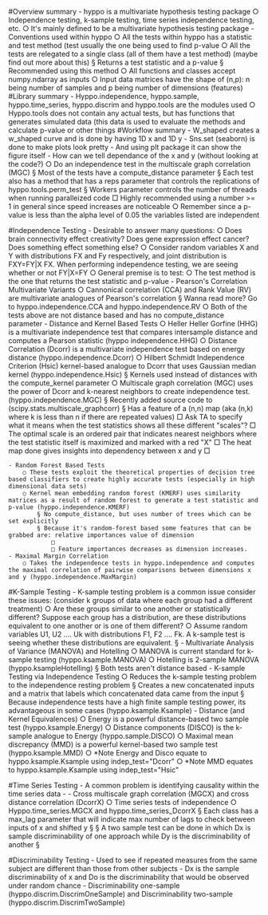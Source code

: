 #Overview summary
	- hyppo is a multivariate hypothesis testing package
		○ Independence testing, k-sample testing, time series independence testing, etc.
		○ It's mainly defined to be a multivariate hypothesis testing package
	- Conventions used within hyppo
		○ All the tests within hyppo has a statistic and test method (test usually the one being used to find p-value
		○ All the tests are relegated to a single class (all of them have a test method) (maybe find out more about this)
			§ Returns a test statistic and a p-value
			§ Recommended using this method
		○ All functions and classes accept numpy.ndarray as inputs
		○ Input data matrices have the shape of (n,p): n being number of samples and p being number of dimensions (features)
#Library summary
	- Hyppo.independence, hyppo.sample, hyppo.time_series, hyppo.discrim and hyppo.tools are the modules used
		○ Hyppo.tools does not contain any actual tests, but has functions that generates simulated data (this data is used to evaluate the methods and calculate p-value or other things 
#Workflow summary
	- W_shaped creates a w_shaped curve and is done by having 1D x and 1D y
	- Sns.set (seaborn) is done to make plots look pretty
	- And using plt package it can show the figure itself
	- How can we tell dependance of the x and y (without looking at the code?)
		○ Do an independence test in the multiscale graph correlation (MGC)
			§ Most of the tests have a compute_distance parameter
			§ Each test also has a method that has a reps parameter that controls the replications of hyppo.tools.perm_test
			§ Workers parameter controls the number of threads when running paralleized code
				□ Highly recommended using a number >= 1 in general since speed increases are noticeable
		○ Remember since a p-value is less than the alpha level of 0.05 the variables listed are independent

#Independence Testing
	- Desirable to answer many questions:
		○ Does brain connectivity effect creativity? Does gene expression effect cancer? Does something effect something else?
		○ Consider random variables X and Y with distributions FX and Fy respectively, and joint distribution is FXY=FY|X FX. When performing independence testing, we are seeing whether or not FY|X=FY
		○ General premise is to test:
		○ The test method is the one that returns the test statistic and p-value
	- Pearson's Correlation Multivariate Variants
		○ Cannonical correlation (CCA) and Rank Value (RV) are multivariate analogues of Pearson's correlation
			§ Wanna read more? Go to hyppo.independence.CCA and hyppo.independence.RV
		○ Both of the tests above are not distance based and has no compute_distance parameter
	- Distance and Kernel Based Tests
		○ Heller Heller Gorfine (HHG) is a multivariate independence test that compares intersample distance and computes a Pearson statistic (hyppo independence.HHG)
		○ Distance Correlation (Dcorr) is a multivariate independence test based on energy distance (hyppo.independence.Dcorr)
		○ Hilbert Schmidt Independence Criterion (Hsic) kernel-based analogue to Dcorr that uses Gaussian median kernel (hyppo.independence.Hsic)
			§ Kernels used instead of distances with the compute_kernel parameter
		○ Multiscale graph correlation (MGC) uses the power of Dcorr and k-nearest neighbors to create independence test. (hyppo.independence.MGC)
			§ Recently added source code to (scipy.stats.multiscale_graphcorr)
			§ Has a feature of a (n,n) map (aka (n,k) where k is less than n if there are repeated values)
				□ Ask TA to specify what it means when the test statistics shows all these different "scales"?
				□ The optimal scale is an ordered pair that indicates nearest neighbors where the test statistic itself is maximized and marked with a red "X"
				□ The heat map done gives insights into dependency between x and y
				□ 
		
	- Random Forest Based Tests
		○ These tests exploit the theoretical properties of decision tree based classifiers to create highly accurate tests (especially in high dimensional data sets)
		○ Kernel mean embedding random forest (KMERF) uses similarity matrices as a result of random forest to generate a test statistic and p-value (hyppo.independence.KMERF)
			§ No compute_distance, but uses number of trees which can be set explicitly
			§ Because it's random-forest based some features that can be grabbed are: relative importances value of dimension
				□ 
				□ Feature importances decreases as dimension increases.
	- Maximal Margin Correlation
		○ Takes the independence tests in hyppo.independence and computes the maximal correlation of pairwise comparisons between dimensions x and y (hyppo.independence.MaxMargin)

#K-Sample Testing
	- K-sample testing problem is a common issue consider these issues: (consider k groups of data where each group had a different treatment)
		○ Are these groups similar to one another or statistically different? Suppose each group has a distribution, are these distributions equivalent to one another or is one of them different?
		○ Assume random variables U1, U2 …. Uk with distributions F1, F2 …. Fk. A k-sample test is seeing whether these distributions are equivalent.
			§ 
	- Multivariate Analysis of Variance (MANOVA) and Hotelling
		○ MANOVA is current standard for k-sample testing (hyppo.ksample.MANOVA)
		○ Hotelling is 2-sample MANOVA (hyppo.ksampleHotelling)
			§ Both tests aren't distance based
	- K-sample Testing via Independence Testing
		○ Reduces the k-sample testing problem to the independence resting problem
			§ Creates a new concatenated inputs and a matrix that labels which concatenated data came from the input
			§ Because independence tests have a high finite sample testing power, its advantageous in some cases (hyppo.ksample.Ksample)
	- Distance (and Kernel Equivalences)
		○ Energy is a powerful distance-based two sample test (hyppo.ksample.Energy)
		○ Distance components (DISCO) is the k-sample analogue to Energy (hyppo.sample.DISCO)
		○ Maximal mean discrepancy (MMD) is a powerful kernel-based two sample test (hyppo.ksample.MMD)
		○ *Note Energy and Disco equate to hyppo.ksample.Ksample using indep_test="Dcorr"
		○ *Note MMD equates to hyppo.ksample.Ksample using indep_test="Hsic"

#Time Series Testing
	- A common problem is identifying causality within the time series data
	- 
	- Cross multiscale graph correlation (MGCX) and cross distance correlation (DcorrX) 
		○ Time series tests of independence 
		○ Hyppo.time_series.MGCX and hyppo.time_series_DcorrX
			§ Each class has a max_lag parameter that will indicate max number of lags to check between inputs of x and shifted y
			§ 
			§ A two sample test can be done in which Dx is sample discriminability of one approach while Dy is the discriminability of another
			§ 
			

#Discriminability Testing
	- Used to see if repeated measures from the same subject are different than those from other subjects
	- Dx is the sample discriminability of x and Do is the discriminability that would be observed under random chance
	- Discriminability one-sample (hyppo.discrim.DiscrimOneSample) and Discriminability two-sample (hyppo.discrim.DiscrimTwoSample)

